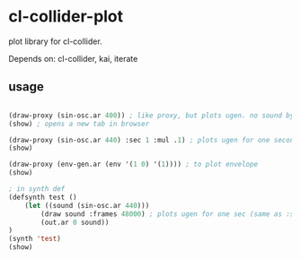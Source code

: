 # cl-collider-plot

plot library for cl-collider.

Depends on: cl-collider, kai, iterate

## usage
```lisp

(draw-proxy (sin-osc.ar 400)) ; like proxy, but plots ugen. no sound by default.
(show) ; opens a new tab in browser

(draw-proxy (sin-osc.ar 440) :sec 1 :mul .1) ; plots ugen for one second. multiply amplitude by .1
(show)

(draw-proxy (env-gen.ar (env '(1 0) '(1)))) ; to plot envelope
(show)

; in synth def
(defsynth test ()
    (let ((sound (sin-osc.ar 440)))
        (draw sound :frames 48000) ; plots ugen for one sec (same as :sec 1)
        (out.ar 0 sound))
)
(synth 'test)
(show)

```
